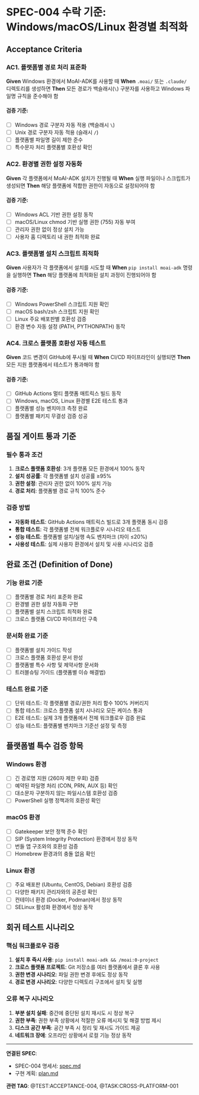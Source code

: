 # SPEC-004 수락 기준: Windows/macOS/Linux 환경별 최적화

## Acceptance Criteria

### AC1. 플랫폼별 경로 처리 표준화

**Given** Windows 환경에서 MoAI-ADK를 사용할 때
**When** `.moai/` 또는 `.claude/` 디렉토리를 생성하면
**Then** 모든 경로가 백슬래시(`\`) 구분자를 사용하고 Windows 파일명 규칙을 준수해야 함

#### 검증 기준:

- [ ] Windows 경로 구분자 자동 적용 (백슬래시 `\`)
- [ ] Unix 경로 구분자 자동 적용 (슬래시 `/`)
- [ ] 플랫폼별 파일명 길이 제한 준수
- [ ] 특수문자 처리 플랫폼별 호환성 확인

### AC2. 환경별 권한 설정 자동화

**Given** 각 플랫폼에서 MoAI-ADK 설치가 진행될 때
**When** 실행 파일이나 스크립트가 생성되면
**Then** 해당 플랫폼에 적합한 권한이 자동으로 설정되어야 함

#### 검증 기준:

- [ ] Windows ACL 기반 권한 설정 동작
- [ ] macOS/Linux chmod 기반 실행 권한 (755) 자동 부여
- [ ] 관리자 권한 없이 정상 설치 가능
- [ ] 사용자 홈 디렉토리 내 권한 최적화 완료

### AC3. 플랫폼별 설치 스크립트 최적화

**Given** 사용자가 각 플랫폼에서 설치를 시도할 때
**When** `pip install moai-adk` 명령을 실행하면
**Then** 해당 플랫폼에 최적화된 설치 과정이 진행되어야 함

#### 검증 기준:

- [ ] Windows PowerShell 스크립트 지원 확인
- [ ] macOS bash/zsh 스크립트 지원 확인
- [ ] Linux 주요 배포판별 호환성 검증
- [ ] 환경 변수 자동 설정 (PATH, PYTHONPATH) 동작

### AC4. 크로스 플랫폼 호환성 자동 테스트

**Given** 코드 변경이 GitHub에 푸시될 때
**When** CI/CD 파이프라인이 실행되면
**Then** 모든 지원 플랫폼에서 테스트가 통과해야 함

#### 검증 기준:

- [ ] GitHub Actions 멀티 플랫폼 매트릭스 빌드 동작
- [ ] Windows, macOS, Linux 환경별 E2E 테스트 통과
- [ ] 플랫폼별 성능 벤치마크 측정 완료
- [ ] 플랫폼별 패키지 무결성 검증 성공

## 품질 게이트 통과 기준

### 필수 통과 조건

1. **크로스 플랫폼 호환성**: 3개 플랫폼 모든 환경에서 100% 동작
2. **설치 성공률**: 각 플랫폼별 설치 성공률 ≥95%
3. **권한 설정**: 관리자 권한 없이 100% 설치 가능
4. **경로 처리**: 플랫폼별 경로 규칙 100% 준수

### 검증 방법

- **자동화 테스트**: GitHub Actions 매트릭스 빌드로 3개 플랫폼 동시 검증
- **통합 테스트**: 각 플랫폼별 전체 워크플로우 시나리오 테스트
- **성능 테스트**: 플랫폼별 설치/실행 속도 벤치마크 (차이 ≤20%)
- **사용성 테스트**: 실제 사용자 환경에서 설치 및 사용 시나리오 검증

## 완료 조건 (Definition of Done)

### 기능 완료 기준

- [ ] 플랫폼별 경로 처리 표준화 완료
- [ ] 환경별 권한 설정 자동화 구현
- [ ] 플랫폼별 설치 스크립트 최적화 완료
- [ ] 크로스 플랫폼 CI/CD 파이프라인 구축

### 문서화 완료 기준

- [ ] 플랫폼별 설치 가이드 작성
- [ ] 크로스 플랫폼 호환성 문서 완성
- [ ] 플랫폼별 특수 사항 및 제약사항 문서화
- [ ] 트러블슈팅 가이드 (플랫폼별 이슈 해결법)

### 테스트 완료 기준

- [ ] 단위 테스트: 각 플랫폼별 경로/권한 처리 함수 100% 커버리지
- [ ] 통합 테스트: 크로스 플랫폼 설치 시나리오 모든 케이스 통과
- [ ] E2E 테스트: 실제 3개 플랫폼에서 전체 워크플로우 검증 완료
- [ ] 성능 테스트: 플랫폼별 벤치마크 기준선 설정 및 측정

## 플랫폼별 특수 검증 항목

### Windows 환경

- [ ] 긴 경로명 지원 (260자 제한 우회) 검증
- [ ] 예약된 파일명 처리 (CON, PRN, AUX 등) 확인
- [ ] 대소문자 구분하지 않는 파일시스템 호환성 검증
- [ ] PowerShell 실행 정책과의 호환성 확인

### macOS 환경

- [ ] Gatekeeper 보안 정책 준수 확인
- [ ] SIP (System Integrity Protection) 환경에서 정상 동작
- [ ] 번들 앱 구조와의 호환성 검증
- [ ] Homebrew 환경과의 충돌 없음 확인

### Linux 환경

- [ ] 주요 배포판 (Ubuntu, CentOS, Debian) 호환성 검증
- [ ] 다양한 패키지 관리자와의 공존성 확인
- [ ] 컨테이너 환경 (Docker, Podman)에서 정상 동작
- [ ] SELinux 활성화 환경에서 정상 동작

## 회귀 테스트 시나리오

### 핵심 워크플로우 검증

1. **설치 후 즉시 사용**: `pip install moai-adk && /moai:0-project`
2. **크로스 플랫폼 프로젝트**: Git 저장소를 여러 플랫폼에서 클론 후 사용
3. **권한 변경 시나리오**: 파일 권한 변경 후에도 정상 동작
4. **경로 변경 시나리오**: 다양한 디렉토리 구조에서 설치 및 실행

### 오류 복구 시나리오

1. **부분 설치 실패**: 중간에 중단된 설치 재시도 시 정상 복구
2. **권한 부족**: 권한 부족 상황에서 적절한 오류 메시지 및 해결 방법 제시
3. **디스크 공간 부족**: 공간 부족 시 정리 및 재시도 가이드 제공
4. **네트워크 장애**: 오프라인 상황에서 로컬 기능 정상 동작

---

**연결된 SPEC**:

- SPEC-004 명세서: [spec.md](./spec.md)
- 구현 계획: [plan.md](./plan.md)

**관련 TAG**: @TEST:ACCEPTANCE-004, @TASK:CROSS-PLATFORM-001
